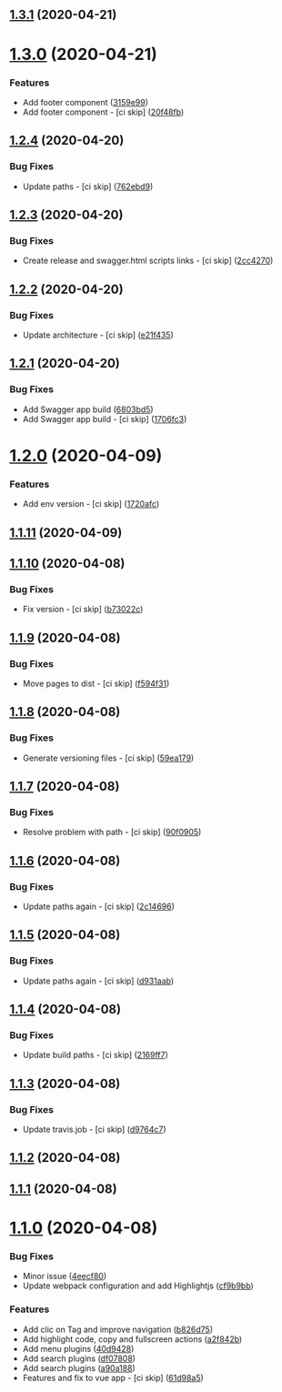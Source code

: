 ## [1.3.1](https://github.com/ClubMediterranee/swagger/compare/v1.3.0...v1.3.1) (2020-04-21)



# [1.3.0](https://github.com/ClubMediterranee/swagger/compare/v1.2.4...v1.3.0) (2020-04-21)


### Features

* Add footer component ([3159e99](https://github.com/ClubMediterranee/swagger/commit/3159e99eee5b0a111438950ec95f484af67e9007))
* Add footer component - [ci skip] ([20f48fb](https://github.com/ClubMediterranee/swagger/commit/20f48fb73324e1f74c8083b93888b68c18d71bf9))



## [1.2.4](https://github.com/ClubMediterranee/swagger/compare/v1.2.3...v1.2.4) (2020-04-20)


### Bug Fixes

* Update paths - [ci skip] ([762ebd9](https://github.com/ClubMediterranee/swagger/commit/762ebd9a7736464136a8a741dfe138dc0d44ccf0))



## [1.2.3](https://github.com/ClubMediterranee/swagger/compare/v1.2.2...v1.2.3) (2020-04-20)


### Bug Fixes

* Create release and swagger.html scripts links - [ci skip] ([2cc4270](https://github.com/ClubMediterranee/swagger/commit/2cc4270990b34546eaa74bcc6c564343464cf701))



## [1.2.2](https://github.com/ClubMediterranee/swagger/compare/v1.2.1...v1.2.2) (2020-04-20)


### Bug Fixes

* Update architecture - [ci skip] ([e21f435](https://github.com/ClubMediterranee/swagger/commit/e21f4350e37f35612fe01d0652a766cf53f66347))



## [1.2.1](https://github.com/ClubMediterranee/swagger/compare/v1.2.0...v1.2.1) (2020-04-20)


### Bug Fixes

* Add Swagger app build ([6803bd5](https://github.com/ClubMediterranee/swagger/commit/6803bd5525ad0d180051f38eb11d2b1286efc6ff))
* Add Swagger app build - [ci skip] ([1706fc3](https://github.com/ClubMediterranee/swagger/commit/1706fc391372c88b6c3c218b7e6a13c09fb4445e))



# [1.2.0](https://github.com/ClubMediterranee/swagger/compare/v1.1.11...v1.2.0) (2020-04-09)


### Features

* Add env version - [ci skip] ([1720afc](https://github.com/ClubMediterranee/swagger/commit/1720afcd8dd35923ac0fbd668004bf0cf2785448))



## [1.1.11](https://github.com/ClubMediterranee/swagger/compare/v1.1.10...v1.1.11) (2020-04-09)



## [1.1.10](https://github.com/ClubMediterranee/swagger/compare/v1.1.9...v1.1.10) (2020-04-08)


### Bug Fixes

* Fix version - [ci skip] ([b73022c](https://github.com/ClubMediterranee/swagger/commit/b73022cc03c5aeca14510d9015fc3888ae515742))



## [1.1.9](https://github.com/ClubMediterranee/swagger/compare/v1.1.8...v1.1.9) (2020-04-08)


### Bug Fixes

* Move pages to dist - [ci skip] ([f594f31](https://github.com/ClubMediterranee/swagger/commit/f594f312f33ad8f6ae55b0bf7520d62742873095))



## [1.1.8](https://github.com/ClubMediterranee/swagger/compare/v1.1.7...v1.1.8) (2020-04-08)


### Bug Fixes

* Generate versioning files - [ci skip] ([59ea179](https://github.com/ClubMediterranee/swagger/commit/59ea1793d8a9bab16e7fdbf1762bbb90cf213480))



## [1.1.7](https://github.com/ClubMediterranee/swagger/compare/v1.1.6...v1.1.7) (2020-04-08)


### Bug Fixes

* Resolve problem with path - [ci skip] ([90f0905](https://github.com/ClubMediterranee/swagger/commit/90f09052701fd2e8d75d56773b915093a0348b03))



## [1.1.6](https://github.com/ClubMediterranee/swagger/compare/v1.1.5...v1.1.6) (2020-04-08)


### Bug Fixes

* Update paths again - [ci skip] ([2c14696](https://github.com/ClubMediterranee/swagger/commit/2c14696cb47f247c6ff650df945ac8e0498d6368))



## [1.1.5](https://github.com/ClubMediterranee/swagger/compare/v1.1.4...v1.1.5) (2020-04-08)


### Bug Fixes

* Update paths again - [ci skip] ([d931aab](https://github.com/ClubMediterranee/swagger/commit/d931aabbe61043e949d8ce850f1ca3df1df130ca))



## [1.1.4](https://github.com/ClubMediterranee/swagger/compare/v1.1.3...v1.1.4) (2020-04-08)


### Bug Fixes

* Update build paths - [ci skip] ([2169ff7](https://github.com/ClubMediterranee/swagger/commit/2169ff701716e8a4467d74b5a8d9a2e3603c5d3b))



## [1.1.3](https://github.com/ClubMediterranee/swagger/compare/v1.1.2...v1.1.3) (2020-04-08)


### Bug Fixes

* Update travis.job - [ci skip] ([d9764c7](https://github.com/ClubMediterranee/swagger/commit/d9764c76f33c6888f48e4ee0108550171131bca5))



## [1.1.2](https://github.com/ClubMediterranee/swagger/compare/v1.1.1...v1.1.2) (2020-04-08)



## [1.1.1](https://github.com/ClubMediterranee/swagger/compare/v1.1.0...v1.1.1) (2020-04-08)



# [1.1.0](https://github.com/ClubMediterranee/swagger/compare/v1.0.0...v1.1.0) (2020-04-08)


### Bug Fixes

* Minor issue ([4eecf80](https://github.com/ClubMediterranee/swagger/commit/4eecf80e01fd6635a71ec97c4849284120c97ced))
* Update webpack configuration and add Highlightjs ([cf9b9bb](https://github.com/ClubMediterranee/swagger/commit/cf9b9bbb03d4095e874bd7262cea0afa12b77fbd))


### Features

* Add clic on Tag and improve navigation ([b826d75](https://github.com/ClubMediterranee/swagger/commit/b826d75ff5497dc0faec88670e2f3ae8965dcd18))
* Add highlight code, copy and fullscreen actions ([a2f842b](https://github.com/ClubMediterranee/swagger/commit/a2f842b51daa14fb292d986b207c9727978f2056))
* Add menu plugins ([40d9428](https://github.com/ClubMediterranee/swagger/commit/40d94287f34ab6bd76dcf693b8e3b443b24fc52f))
* Add search plugins ([df07808](https://github.com/ClubMediterranee/swagger/commit/df078088369bb9e4d399d6d0612ca4f2af5e2ce5))
* Add search plugins ([a90a188](https://github.com/ClubMediterranee/swagger/commit/a90a1886b6d6335fa47f5747a612b566bf11cae2))
* Features and fix to vue app - [ci skip] ([61d98a5](https://github.com/ClubMediterranee/swagger/commit/61d98a5837b89940ea5a8e08a649b582d7d773f0))



